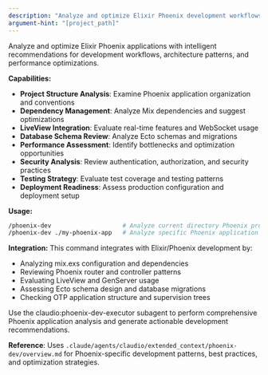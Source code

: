```yaml
---
description: "Analyze and optimize Elixir Phoenix development workflows with intelligent recommendations"
argument-hint: "[project_path]"
---
```


Analyze and optimize Elixir Phoenix applications with intelligent recommendations for development workflows, architecture patterns, and performance optimizations.

**Capabilities:**
- **Project Structure Analysis**: Examine Phoenix application organization and conventions
- **Dependency Management**: Analyze Mix dependencies and suggest optimizations
- **LiveView Integration**: Evaluate real-time features and WebSocket usage
- **Database Schema Review**: Analyze Ecto schemas and migrations
- **Performance Assessment**: Identify bottlenecks and optimization opportunities
- **Security Analysis**: Review authentication, authorization, and security practices
- **Testing Strategy**: Evaluate test coverage and testing patterns
- **Deployment Readiness**: Assess production configuration and deployment setup

**Usage:**
```bash
/phoenix-dev                    # Analyze current directory Phoenix project
/phoenix-dev ./my-phoenix-app   # Analyze specific Phoenix application
```

**Integration:**
This command integrates with Elixir/Phoenix development by:
- Analyzing mix.exs configuration and dependencies
- Reviewing Phoenix router and controller patterns
- Evaluating LiveView and GenServer usage
- Assessing Ecto schema design and database migrations
- Checking OTP application structure and supervision trees

Use the claudio:phoenix-dev-executor subagent to perform comprehensive Phoenix application analysis and generate actionable development recommendations.

**Reference**: Uses `.claude/agents/claudio/extended_context/phoenix-dev/overview.md` for Phoenix-specific development patterns, best practices, and optimization strategies.